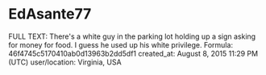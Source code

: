 # EdAsante77

FULL TEXT: There's a white guy in the parking lot holding up a sign asking for money for food. I guess he used up his white privilege.
Formula: 46f4745c5170410ab0d13963b2dd5df1
created_at: August 8, 2015 11:29 PM (UTC)
user/location: Virginia, USA